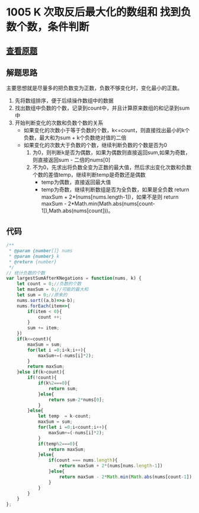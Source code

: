 # 1005 K 次取反后最大化的数组和 找到负数个数，条件判断

## [查看原题](https://leetcode-cn.com/problems/maximize-sum-of-array-after-k-negations/)

## 解题思路

主要思想就是尽量多的把负数变为正数，负数不够变化时，变化最小的正数。
1. 先将数组排序，便于后续操作数组中的数据
2. 找出数组中负数的个数，记录到count中，并且计算原来数组的和记录到sum中
3. 开始判断变化的次数和负数个数的关系
	- 如果变化的次数小于等于负数的个数，k<=count，则直接找出最小的k个负数，最大和为sum + k个负数绝对值的二倍
	- 如果变化的次数大于负数的个数，继续判断负数的个数是否为0
		1. 为0，则判断k是否为偶数，如果为偶数则直接返回sum,如果为奇数，则直接返回sum - 二倍的nums[0]
		2. 不为0，先求出将负数全变为正数的最大值，然后求出变化次数和负数个数的差值temp，继续判断temp是奇数还是偶数
			- temp为偶数，直接返回最大值
			- temp为奇数，继续判断数组是否为全负数，如果是全负数 return maxSum + 2*(nums[nums.length-1])，如果不是则 		return maxSum - 2*Math.min(Math.abs(nums[count-1]),Math.abs(nums[count]))。

			
## 代码

```javascript
/**
 * @param {number[]} nums
 * @param {number} k
 * @return {number}
 */
// 统计负数的个数
var largestSumAfterKNegations = function(nums, k) {
	let count = 0;//负数的个数
	let maxSum = 0;//可能的最大和
	let sum = 0;//原来的
	nums.sort((a,b)=>a-b);
	nums.forEach(item=>{
		if(item < 0){
			count ++;
		}
		sum += item;
	})
	if(k<=count){
		maxSum = sum;
		for(let i =0;i<k;i++){
			maxSum+=(-nums[i]*2);
		}
		return maxSum;
	}else if(k>count){
		if(!count){
			if(k%2===0){
				return sum;
			}else{
				return sum-2*nums[0];
			}
		}else{
			let temp  = k-count;
			maxSum = sum;
			for(let i =0;i<count;i++){
				maxSum+=(-nums[i]*2);
			}
			if(temp%2===0){
				return maxSum;
			}else{
				if(count === nums.length){
					return maxSum + 2*(nums[nums.length-1])
				}else{
					return maxSum - 2*Math.min(Math.abs(nums[count-1]),Math.abs(nums[count]))
				}
			}
		}
	}
};
```